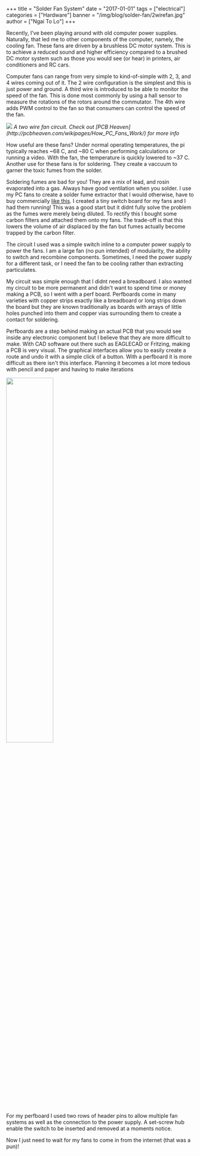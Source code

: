 +++
title = "Solder Fan System"
date = "2017-01-01"
tags = ["electrical"]
categories = ["Hardware"]
banner = "/img/blog/solder-fan/2wirefan.jpg"
author = ["Ngai To Lo"]
+++

Recently, I've been playing around with old computer power supplies. Naturally, that led me to other components of the computer, namely, the cooling fan. These fans are driven by a brushless DC motor system. This is to achieve a reduced sound and higher efficiency compared to a brushed DC motor system such as those you would see (or hear) in printers, air conditioners and RC cars.

Computer fans can range from very simple to kind-of-simple with 2, 3, and 4 wires coming out of it. The 2 wire configuration is the simplest and this is just power and ground. A third wire is introduced to be able to monitor the speed of the fan. This is done most commonly by using a hall sensor to measure the rotations of the rotors around the commutator. The 4th wire adds PWM control to the fan so that consumers can control the speed of the fan.

<img src="/img/blog/solder-fan/2wirefan.jpg">
<i>A two wire fan circuit. Check out [PCB Heaven](http://pcbheaven.com/wikipages/How_PC_Fans_Work/) for more info</i>

How useful are these fans? Under normal operating temperatures, the pi typically reaches ~68 C, and ~80 C when performing calculations or running a video. With the fan, the temperature is quickly lowered to ~37 C. Another use for these fans is for soldering. They create a vaccuum to garner the toxic fumes from the solder.

Soldering fumes are bad for you! They are a mix of lead, and rosin evaporated into a gas. Always have good ventilation when you solder. I use my PC fans to create a solder fume extractor that I would otherwise, have to buy commercially [like this](http://www.digikey.ca/product-detail/en/apex-tool-group/WSA350/WSA350-ND/1130559). I created a tiny switch board for my fans and I had them running! This was a good start but it didnt fully solve the problem as the fumes were merely being diluted. To rectify this I bought some carbon filters and attached them onto my fans. The trade-off is that this lowers the volume of air displaced by the fan but fumes actually become trapped by the carbon filter.

The circuit I used was a simple switch inline to a computer power supply to power the fans. I am a large fan (no pun intended) of modularity, the ability to switch and recombine components. Sometimes, I need the power supply for a different task, or I need the fan to be cooling rather than extracting particulates.

My circuit was simple enough that I didnt need a breadboard. I also wanted my circuit to be more permanent and didn't want to spend time or money making a PCB, so I went with a perf board. Perfboards come in many varieties with copper strips exactly like a breadboard or long strips down the board but they are known traditionally as boards with arrays of little holes punched into them and copper vias surrounding them to create a contact for soldering.

Perfboards are a step behind making an actual PCB that you would see inside any electronic component but I believe that they are more difficult to make. With CAD software out there such as EAGLECAD or Fritzing, making a PCB is very visual. The graphical interfaces allow you to easily create a route and undo it with a simple click of a button. With a perfboard it is more difficult as there isn't this interface. Planning it becomes a lot more tedious with pencil and paper and having to make iterations


<img src="/img/blog/solder-fan/circuit.jpg" width="50%">

For my perfboard I used two rows of header pins to allow multiple fan systems as well as the connection to the power supply. A set-screw hub enable the switch to be inserted and removed at a moments notice.

Now I just need to wait for my fans to come in from the internet (that was a pun)!
